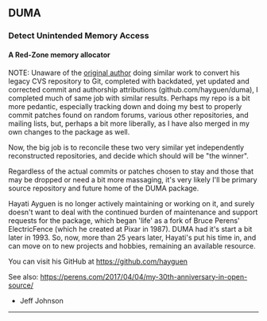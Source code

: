 ## DUMA
### Detect Unintended Memory Access
#### A Red-Zone memory allocator

NOTE: Unaware of the [original author](https://github.com/hayguen/duma) doing similar work to convert
his legacy CVS repository to Git, completed with backdated, yet updated and
corrected commit and authorship attributions (github.com/hayguen/duma), I
completed much of same job with similar results. Perhaps my repo is a bit more
pedantic, especially tracking down and doing my best to properly commit patches
found on random forums, various other repositories, and mailing lists, but,
perhaps a bit more liberally, as I have also merged in my own changes to the
package as well.

Now, the big job is to reconcile these two very similar yet independently
reconstructed repositories, and decide which should will be "the winner".

Regardless of the actual commits or patches chosen to stay and those that may
be dropped or need a bit more massaging, it's very likely I'll be primary
source repository and future home of the DUMA package.

Hayati Ayguen is no longer actively maintaining or working on it, and surely
doesn't want to deal with the continued burden of maintenance and support 
requests for the package, which began 'life' as a fork of Bruce Perens' 
ElectricFence (which he created at Pixar in 1987). DUMA had it's start a bit
later in 1993. So, now, more than 25 years later, Hayati's put his time in,
and can move on to new projects and hobbies, remaining an available resource.

You can visit his GitHub at https://github.com/hayguen

See also: https://perens.com/2017/04/04/my-30th-anniversary-in-open-source/

 - Jeff Johnson

--------------------
